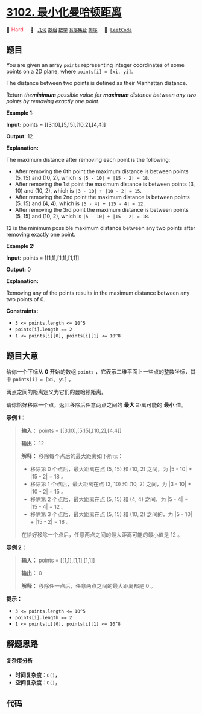 # [3102. 最小化曼哈顿距离](https://leetcode.com/problems/minimize-manhattan-distances)

🔴 <font color=#ff334b>Hard</font>&emsp; 🔖&ensp; [`几何`](/tag/geometry.md) [`数组`](/tag/array.md) [`数学`](/tag/math.md) [`有序集合`](/tag/ordered-set.md) [`排序`](/tag/sorting.md)&emsp; 🔗&ensp;[`LeetCode`](https://leetcode.com/problems/minimize-manhattan-distances)

## 题目

You are given an array `points` representing integer coordinates of some
points on a 2D plane, where `points[i] = [xi, yi]`.

The distance between two points is defined as their Manhattan distance.

Return _the**minimum** possible value for **maximum** distance between any two
points by removing exactly one point_.



**Example 1:**

**Input:** points = [[3,10],[5,15],[10,2],[4,4]]

**Output:** 12

**Explanation:**

The maximum distance after removing each point is the following:

  * After removing the 0th point the maximum distance is between points (5, 15) and (10, 2), which is `|5 - 10| + |15 - 2| = 18`.
  * After removing the 1st point the maximum distance is between points (3, 10) and (10, 2), which is `|3 - 10| + |10 - 2| = 15`.
  * After removing the 2nd point the maximum distance is between points (5, 15) and (4, 4), which is `|5 - 4| + |15 - 4| = 12`.
  * After removing the 3rd point the maximum distance is between points (5, 15) and (10, 2), which is `|5 - 10| + |15 - 2| = 18`.

12 is the minimum possible maximum distance between any two points after
removing exactly one point.

**Example 2:**

**Input:** points = [[1,1],[1,1],[1,1]]

**Output:** 0

**Explanation:**

Removing any of the points results in the maximum distance between any two
points of 0.



**Constraints:**

  * `3 <= points.length <= 10^5`
  * `points[i].length == 2`
  * `1 <= points[i][0], points[i][1] <= 10^8`


## 题目大意

给你一个下标从 **0** 开始的数组 `points` ，它表示二维平面上一些点的整数坐标，其中 `points[i] = [xi, yi]` 。

两点之间的距离定义为它们的曼哈顿距离。

请你恰好移除一个点，返回移除后任意两点之间的 **最大** 距离可能的 **最小** 值。



**示例 1：**

> 
> 
> 
> 
> 
> **输入：** points = [[3,10],[5,15],[10,2],[4,4]]
> 
> **输出：** 12
> 
> **解释：** 移除每个点后的最大距离如下所示：
> - 移除第 0 个点后，最大距离在点 (5, 15) 和 (10, 2) 之间，为 |5 - 10| + |15 - 2| = 18 。
> - 移除第 1 个点后，最大距离在点 (3, 10) 和 (10, 2) 之间，为 |3 - 10| + |10 - 2| = 15 。
> - 移除第 2 个点后，最大距离在点 (5, 15) 和 (4, 4) 之间，为 |5 - 4| + |15 - 4| = 12 。
> - 移除第 3 个点后，最大距离在点 (5, 15) 和 (10, 2) 之间的，为 |5 - 10| + |15 - 2| = 18 。
> 
> 在恰好移除一个点后，任意两点之间的最大距离可能的最小值是 12 。
> 
> 

**示例 2：**

> 
> 
> 
> 
> 
> **输入：** points = [[1,1],[1,1],[1,1]]
> 
> **输出：** 0
> 
> **解释：** 移除任一点后，任意两点之间的最大距离都是 0 。
> 
> 



**提示：**

  * `3 <= points.length <= 10^5`
  * `points[i].length == 2`
  * `1 <= points[i][0], points[i][1] <= 10^8`


## 解题思路

#### 复杂度分析

- **时间复杂度**：`O()`，
- **空间复杂度**：`O()`，

## 代码

```javascript

```